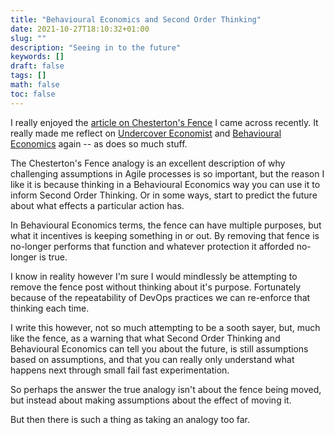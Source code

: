 ```yaml
---
title: "Behavioural Economics and Second Order Thinking"
date: 2021-10-27T18:10:32+01:00
slug: ""
description: "Seeing in to the future"
keywords: []
draft: false
tags: []
math: false
toc: false
---
```



I really enjoyed the [article on Chesterton's Fence](https://fs.blog/2020/03/chestertons-fence/) I came across recently. It really made me reflect on [Undercover Economist](https://timharford.com/books/undercovereconomist/) and [Behavioural Economics](https://en.wikipedia.org/wiki/Behavioral_economics) again -- as does so much stuff.

The Chesterton's Fence analogy is an excellent description of why challenging assumptions in Agile processes is so important, but the reason I like it is because thinking in a Behavioural Economics way you can use it to inform Second Order Thinking. Or in some ways, start to predict the future about what effects a particular action has.

In Behavioural Economics terms, the fence can have multiple purposes, but what it incentives is keeping something in or out. By removing that fence is no-longer performs that function and whatever protection it afforded no-longer is true.

I know in reality however I'm sure I would mindlessly be attempting to remove the fence post without thinking about it's purpose. Fortunately because of the repeatability of DevOps practices we can re-enforce that thinking each time.

I write this however, not so much attempting to be a sooth sayer, but, much like the fence, as a warning that what Second Order Thinking and Behavioural Economics can tell you about the future, is still assumptions based on assumptions, and that you can really only understand what happens next through small fail fast experimentation.

So perhaps the answer the true analogy isn't about the fence being moved, but instead about making assumptions about the effect of moving it.

But then there is such a thing as taking an analogy too far.

